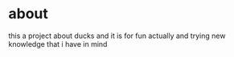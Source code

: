 # about

this a project about ducks and it is for fun actually and trying new knowledge that i have in mind
